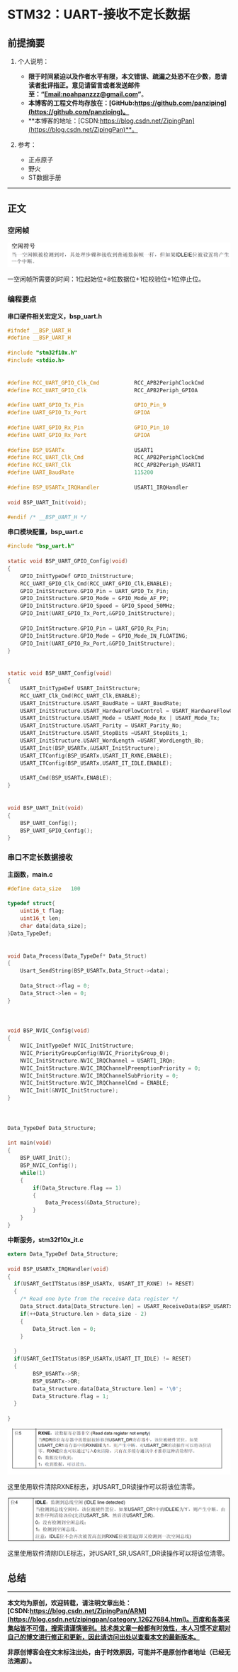 # STM32：UART-接收不定长数据

## 前提摘要

1. 个人说明：

   - **限于时间紧迫以及作者水平有限，本文错误、疏漏之处恐不在少数，恳请读者批评指正。意见请留言或者发送邮件至：“[Email:noahpanzzz@gmail.com](noahpanzzz@gmail.com)”**。
   - **本博客的工程文件均存放在：[GitHub:https://github.com/panziping](https://github.com/panziping)。**
   - **本博客的地址：[CSDN:https://blog.csdn.net/ZipingPan](https://blog.csdn.net/ZipingPan)**。
2. 参考：

   - 正点原子
   - 野火
   - ST数据手册

---

## 正文

### 空闲帧

![串口空闲帧](./图库/STM32（12）：UART-接收不定长数据/STM32（12）：UART-接收不定长数据-P1.png)

一空闲帧所需要的时间：1位起始位+8位数据位+1位校验位+1位停止位。

### 编程要点

**串口硬件相关宏定义，bsp_uart.h**

```c
#ifndef __BSP_UART_H
#define __BSP_UART_H

#include "stm32f10x.h"
#include <stdio.h>


#define RCC_UART_GPIO_Clk_Cmd           RCC_APB2PeriphClockCmd
#define RCC_UART_GPIO_Clk               RCC_APB2Periph_GPIOA

#define UART_GPIO_Tx_Pin                GPIO_Pin_9
#define UART_GPIO_Tx_Port               GPIOA

#define UART_GPIO_Rx_Pin                GPIO_Pin_10
#define UART_GPIO_Rx_Port               GPIOA

#define BSP_USARTx                      USART1 
#define RCC_UART_Clk_Cmd                RCC_APB2PeriphClockCmd
#define RCC_UART_Clk                    RCC_APB2Periph_USART1
#define UART_BaudRate                   115200

#define BSP_USARTx_IRQHandler           USART1_IRQHandler

void BSP_UART_Init(void);

#endif /* __BSP_UART_H */


```



**串口模块配置，bsp_uart.c**

```c
#include "bsp_uart.h"

static void BSP_UART_GPIO_Config(void)
{
    GPIO_InitTypeDef GPIO_InitStructure;
    RCC_UART_GPIO_Clk_Cmd(RCC_UART_GPIO_Clk,ENABLE);
    GPIO_InitStructure.GPIO_Pin = UART_GPIO_Tx_Pin;
    GPIO_InitStructure.GPIO_Mode = GPIO_Mode_AF_PP;
    GPIO_InitStructure.GPIO_Speed = GPIO_Speed_50MHz;
    GPIO_Init(UART_GPIO_Tx_Port,&GPIO_InitStructure);

    GPIO_InitStructure.GPIO_Pin = UART_GPIO_Rx_Pin;
    GPIO_InitStructure.GPIO_Mode = GPIO_Mode_IN_FLOATING;
    GPIO_Init(UART_GPIO_Rx_Port,&GPIO_InitStructure);
}


static void BSP_UART_Config(void)
{
    USART_InitTypeDef USART_InitStructure;
    RCC_UART_Clk_Cmd(RCC_UART_Clk,ENABLE);
    USART_InitStructure.USART_BaudRate = UART_BaudRate;
    USART_InitStructure.USART_HardwareFlowControl = USART_HardwareFlowControl_None;
    USART_InitStructure.USART_Mode = USART_Mode_Rx | USART_Mode_Tx;
    USART_InitStructure.USART_Parity = USART_Parity_No;
    USART_InitStructure.USART_StopBits =USART_StopBits_1;
    USART_InitStructure.USART_WordLength =USART_WordLength_8b;
    USART_Init(BSP_USARTx,&USART_InitStructure);
    USART_ITConfig(BSP_USARTx,USART_IT_RXNE,ENABLE);
    USART_ITConfig(BSP_USARTx,USART_IT_IDLE,ENABLE);
    
    USART_Cmd(BSP_USARTx,ENABLE);
}


void BSP_UART_Init(void)
{
    BSP_UART_Config();
    BSP_UART_GPIO_Config();
}
```

### 串口不定长数据接收

**主函数，main.c**

```c
#define data_size   100

typedef struct{
    uint16_t flag;
    uint16_t len;
    char data[data_size];
}Data_TypeDef;


void Data_Process(Data_TypeDef* Data_Struct)
{
    Usart_SendString(BSP_USARTx,Data_Struct->data);
    
    Data_Struct->flag = 0;
    Data_Struct->len = 0;
}



void BSP_NVIC_Config(void)
{
    NVIC_InitTypeDef NVIC_InitStructure;
    NVIC_PriorityGroupConfig(NVIC_PriorityGroup_0);
    NVIC_InitStructure.NVIC_IRQChannel = USART1_IRQn;
    NVIC_InitStructure.NVIC_IRQChannelPreemptionPriority = 0;
    NVIC_InitStructure.NVIC_IRQChannelSubPriority = 0;
    NVIC_InitStructure.NVIC_IRQChannelCmd = ENABLE;
    NVIC_Init(&NVIC_InitStructure);
}



Data_TypeDef Data_Structure;

int main(void) 
{
    BSP_UART_Init();
    BSP_NVIC_Config();
    while(1)
    {
        if(Data_Structure.flag == 1)
        {
            Data_Process(&Data_Structure);
        }
    }
}
```

**中断服务，stm32f10x_it.c**

```c
extern Data_TypeDef Data_Structure;

void BSP_USARTx_IRQHandler(void)
{
  if(USART_GetITStatus(BSP_USARTx, USART_IT_RXNE) != RESET)
  {   
    /* Read one byte from the receive data register */
    Data_Struct.data[Data_Structure.len] = USART_ReceiveData(BSP_USARTx);
    if(++Data_Structure.len > data_size - 2)
    {
        Data_Struct.len = 0;
    }

  }
  if(USART_GetITStatus(BSP_USARTx,USART_IT_IDLE) != RESET)
  {
        BSP_USARTx->SR;
        BSP_USARTx->DR;
        Data_Structure.data[Data_Structure.len] = '\0'; 
        Data_Structure.flag = 1;
  }

}
```

![串口中断RXNE](./图库/STM32（12）：UART-接收不定长数据/STM32（12）：UART-接收不定长数据-P2.png)

这里使用软件清除RXNE标志，对USART_DR读操作可以将该位清零。

![串口中断IDLE](./图库/STM32（12）：UART-接收不定长数据/STM32（12）：UART-接收不定长数据-P3.png)

这里使用软件清除IDLE标志，对USART_SR,USART_DR读操作可以将该位清零。



## 总结





---

**本文均为原创，欢迎转载，请注明文章出处：[CSDN:https://blog.csdn.net/ZipingPan/ARM](https://blog.csdn.net/zipingpan/category_12627684.html)。百度和各类采集站皆不可信，搜索请谨慎鉴别。技术类文章一般都有时效性，本人习惯不定期对自己的博文进行修正和更新，因此请访问出处以查看本文的最新版本。**

**非原创博客会在文末标注出处，由于时效原因，可能并不是原创作者地址（已经无法溯源）。**
